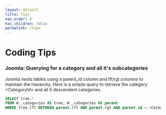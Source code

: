 ```yaml
---
layout: default
title: Tips
nav_order: 4
has_children: false
permalink: /tips
---
```


# Coding Tips

### Joomla: Querying for a category and all it's subcategories
Joomla nests tables using a parent_id column and lft/rgt columns to maintain the hierarchy.
Here is a simple query to retrieve the category &lt;CategoryId&gt; and all it descendent categories.

```sql
SELECT tree.*
FROM #__categories AS tree, #__categories AS parent 
WHERE tree.lft BETWEEN parent.lft AND parent.rgt AND parent.id = <CategoryId>;
```
